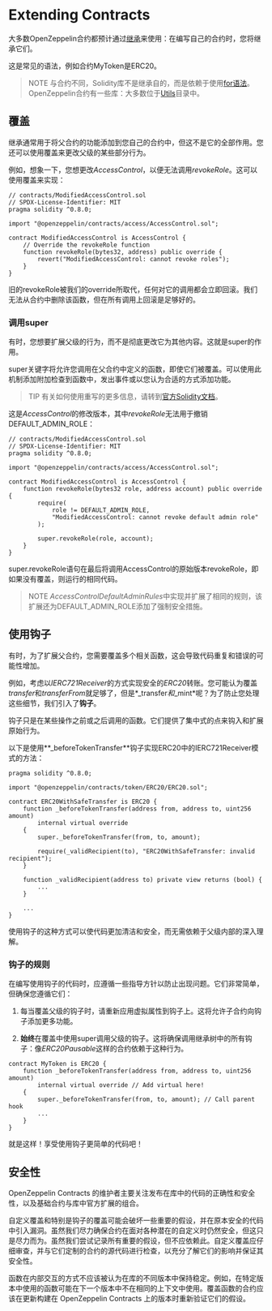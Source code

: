 # Extending Contracts 
大多数OpenZeppelin合约都预计通过[继承](https://solidity.readthedocs.io/en/latest/contracts.html#inheritance)来使用：在编写自己的合约时，您将继承它们。

这是常见的语法，例如合约MyToken是ERC20。

>NOTE
与合约不同，Solidity库不是继承自的，而是依赖于使用[for语法](https://solidity.readthedocs.io/en/latest/contracts.html#using-for)。
OpenZeppelin合约有一些库：大多数位于[Utils](https://docs.openzeppelin.com/contracts/4.x/api/utils)目录中。

## 覆盖
继承通常用于将父合约的功能添加到您自己的合约中，但这不是它的全部作用。您还可以使用覆盖来更改父级的某些部分行为。

例如，想象一下，您想更改*AccessControl*，以便无法调用*revokeRole*。这可以使用覆盖来实现：
```
// contracts/ModifiedAccessControl.sol
// SPDX-License-Identifier: MIT
pragma solidity ^0.8.0;

import "@openzeppelin/contracts/access/AccessControl.sol";

contract ModifiedAccessControl is AccessControl {
    // Override the revokeRole function
    function revokeRole(bytes32, address) public override {
        revert("ModifiedAccessControl: cannot revoke roles");
    }
}
```

旧的revokeRole被我们的override所取代，任何对它的调用都会立即回滚。我们无法从合约中删除该函数，但在所有调用上回滚是足够好的。

### 调用super
有时，您想要扩展父级的行为，而不是彻底更改它为其他内容。这就是super的作用。

super关键字将允许您调用在父合约中定义的函数，即使它们被覆盖。可以使用此机制添加附加检查到函数中，发出事件或以您认为合适的方式添加功能。

>TIP
有关如何使用重写的更多信息，请转到[官方Solidity文档](https://solidity.readthedocs.io/en/latest/contracts.html#index-17)。

这是*AccessControl*的修改版本，其中*revokeRole*无法用于撤销DEFAULT_ADMIN_ROLE：
```
// contracts/ModifiedAccessControl.sol
// SPDX-License-Identifier: MIT
pragma solidity ^0.8.0;

import "@openzeppelin/contracts/access/AccessControl.sol";

contract ModifiedAccessControl is AccessControl {
    function revokeRole(bytes32 role, address account) public override {
        require(
            role != DEFAULT_ADMIN_ROLE,
            "ModifiedAccessControl: cannot revoke default admin role"
        );

        super.revokeRole(role, account);
    }
}
```
super.revokeRole语句在最后将调用AccessControl的原始版本revokeRole，即如果没有覆盖，则运行的相同代码。

>NOTE
*AccessControlDefaultAdminRules*中实现并扩展了相同的规则，该扩展还为DEFAULT_ADMIN_ROLE添加了强制安全措施。

## 使用钩子
有时，为了扩展父合约，您需要覆盖多个相关函数，这会导致代码重复和错误的可能性增加。

例如，考虑以*IERC721Receiver*的方式实现安全的*ERC20*转账。您可能认为覆盖*transfer*和*transferFrom*就足够了，但是*_transfer*和*_mint*呢？为了防止您处理这些细节，我们引入了**钩子**。

钩子只是在某些操作之前或之后调用的函数。它们提供了集中式的点来钩入和扩展原始行为。

以下是使用**_beforeTokenTransfer**钩子实现ERC20中的IERC721Receiver模式的方法：
```
pragma solidity ^0.8.0;

import "@openzeppelin/contracts/token/ERC20/ERC20.sol";

contract ERC20WithSafeTransfer is ERC20 {
    function _beforeTokenTransfer(address from, address to, uint256 amount)
        internal virtual override
    {
        super._beforeTokenTransfer(from, to, amount);

        require(_validRecipient(to), "ERC20WithSafeTransfer: invalid recipient");
    }

    function _validRecipient(address to) private view returns (bool) {
        ...
    }

    ...
}
```

使用钩子的这种方式可以使代码更加清洁和安全，而无需依赖于父级内部的深入理解。

### 钩子的规则
在编写使用钩子的代码时，应遵循一些指导方针以防止出现问题。它们非常简单，但确保您遵循它们：

1. 每当覆盖父级的钩子时，请重新应用虚拟属性到钩子上。这将允许子合约向钩子添加更多功能。

2. **始终**在覆盖中使用super调用父级的钩子。这将确保调用继承树中的所有钩子：像*ERC20Pausable*这样的合约依赖于这种行为。

```
contract MyToken is ERC20 {
    function _beforeTokenTransfer(address from, address to, uint256 amount)
        internal virtual override // Add virtual here!
    {
        super._beforeTokenTransfer(from, to, amount); // Call parent hook
        ...
    }
}
```
就是这样！享受使用钩子更简单的代码吧！

## 安全性
OpenZeppelin Contracts 的维护者主要关注发布在库中的代码的正确性和安全性，以及基础合约与库中官方扩展的组合。

自定义覆盖和特别是钩子的覆盖可能会破坏一些重要的假设，并在原本安全的代码中引入漏洞。虽然我们尽力确保合约在面对各种潜在的自定义时仍然安全，但这只是尽力而为。虽然我们尝试记录所有重要的假设，但不应依赖此。自定义覆盖应仔细审查，并与它们定制的合约的源代码进行检查，以充分了解它们的影响并保证其安全性。

函数在内部交互的方式不应该被认为在库的不同版本中保持稳定。例如，在特定版本中使用的函数可能在下一个版本中不在相同的上下文中使用。覆盖函数的合约应该在更新构建在 OpenZeppelin Contracts 上的版本时重新验证它们的假设。